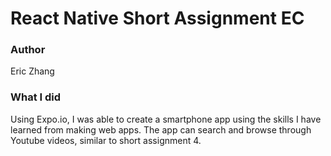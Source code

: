 # React Native Short Assignment EC

### Author
Eric Zhang

### What I did 
Using Expo.io, I was able to create a smartphone app using the skills I have learned from making web apps. The app can search and browse through Youtube videos, similar to short assignment 4.